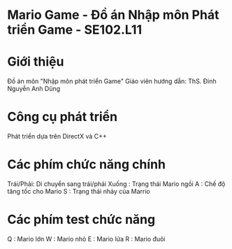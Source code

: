 # Mario Game - Đồ án Nhập môn Phát triển Game - SE102.L11

# Giới thiệu 
Đồ án môn "Nhập môn phát triển Game"
Giáo viên hướng dẫn: ThS. Đinh Nguyễn Anh Dũng

# Công cụ phát triển
Phát triển dựa trên DirectX và C++

# Các phím chức năng chính
Trái/Phải: Di chuyển sang trái/phải
Xuống : Trạng thái Mario ngồi
A : Chế độ tăng tốc cho Mario
S : Trạng thái nhảy của Marrio

# Các phím test chức năng
Q : Mario lớn
W : Mario nhỏ
E : Mario lửa
R : Mario đuôi



